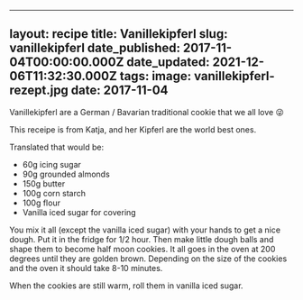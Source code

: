______________________________________________________________________

## layout: recipe title: Vanillekipferl slug: vanillekipferl date_published: 2017-11-04T00:00:00.000Z date_updated: 2021-12-06T11:32:30.000Z tags: image: vanillekipferl-rezept.jpg date: 2017-11-04

Vanillekipferl are a German / Bavarian traditional cookie that we all love 😜

This receipe is from Katja, and her Kipferl are the world best ones.

Translated that would be:

- 60g icing sugar
- 90g grounded almonds
- 150g butter
- 100g corn starch
- 100g flour
- Vanilla iced sugar for covering

You mix it all (except the vanilla iced sugar) with your hands to get a nice dough. Put it in the
fridge for 1/2 hour. Then make little dough balls and shape them to become half moon cookies. It all
goes in the oven at 200 degrees until they are golden brown. Depending on the size of the cookies
and the oven it should take 8-10 minutes.

When the cookies are still warm, roll them in vanilla iced sugar.
